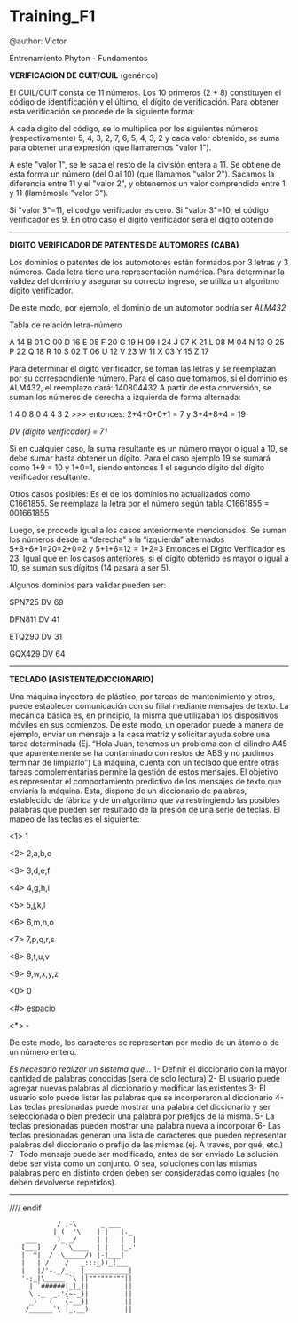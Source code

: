 Training_F1
===========
@author: Victor

Entrenamiento Phyton - Fundamentos

**VERIFICACION DE CUIT/CUIL** (genérico)

El CUIL/CUIT consta de 11 números. Los 10 primeros (2 + 8) constituyen el código de identificación y el último, el dígito de verificación. Para obtener esta verificación se procede de la siguiente forma:

A cada dígito del código, se lo multiplica por los siguientes números (respectivamente) 5, 4, 3, 2, 7, 6, 5, 4, 3, 2 y cada valor obtenido, se suma para obtener una expresión (que llamaremos "valor 1").

A este "valor 1", se le saca el resto de la división entera a 11. Se obtiene de esta forma un número (del 0 al 10) (que llamamos "valor 2"). Sacamos la diferencia entre 11 y el "valor 2", y obtenemos un valor comprendido entre 1 y 11 (llamémosle "valor 3").

Si "valor 3"=11, el código verificador es cero. Si "valor 3"=10, el código verificador es 9. En otro caso el dígito verificador será el dígito obtenido

***

**DIGITO VERIFICADOR DE PATENTES DE AUTOMORES (CABA)**
 
Los dominios o patentes de los automotores están formados por 3 letras y 3 números.
Cada letra tiene una representación numérica. Para determinar la validez del dominio y asegurar su correcto ingreso, se utiliza un algoritmo digito verificador.

De este modo, por ejemplo, el dominio de un automotor podría ser *ALM432*

Tabla de relación letra-número

A 14
B	01
C	00
D	16
E	05
F	20
G	19
H	09
I	24
J	07
K	21
L	08
M	04
N	13
O	25
P	22
Q	18
R	10
S	02
T	06
U	12
V	23
W	11
X	03
Y	15
Z	17


Para determinar el dígito verificador, se toman las letras y se reemplazan por su correspondiente número. 
Para el caso que tomamos, si el dominio es ALM432, el reemplazo dará: 140804432
A partir de esta conversión, se suman los números de derecha a izquierda de forma alternada:

1 4 0 8 0 4 4 3 2  >>> entonces: 2+4+0+0+1 = 7 y 3+4+8+4 = 19

*DV (digito verificador) = 71*

Si en cualquier caso, la suma resultante es un número mayor o igual a 10, se debe sumar hasta obtener un dígito. Para el caso ejemplo 19 se sumará como 1+9 = 10 y 1+0=1, siendo entonces 1 el segundo dígito del dígito verificador resultante.

Otros casos posibles: Es el de los dominios no actualizados como C1661855. Se reemplaza la letra por el número según tabla C1661855 = 001661855
 
Luego, se procede igual a los casos anteriormente mencionados. Se suman los números desde la “derecha” a la “izquierda” alternados 5+8+6+1=20=2+0=2  y 5+1+6=12 = 1+2=3  Entonces el Digito Verificador es 23. Igual que en los casos anteriores, si el dígito obtenido es mayor o igual a 10, se suman sus dígitos (14 pasará a ser 5).


Algunos dominios para validar pueden ser:

SPN725 DV 69

DFN811 DV 41

ETQ290 DV 31

GQX429 DV 64

***

**TECLADO   [ASISTENTE/DICCIONARIO]**

Una máquina inyectora de plástico, por tareas de mantenimiento y otros, puede establecer comunicación con su filial mediante mensajes de texto. La mecánica básica es, en principio, la misma que utilizaban los dispositivos móviles en sus comienzos.
De este modo, un operador puede a manera de ejemplo, enviar un mensaje a la casa matriz y solicitar ayuda sobre una tarea determinada (Ej. “Hola Juan, tenemos un problema con el cilindro A45 que aparentemente se ha contaminado con restos de ABS y no pudimos terminar de limpiarlo”) 
La máquina, cuenta con un teclado que entre otras tareas complementarias permite la gestión de estos mensajes. 
El objetivo es representar el comportamiento predictivo de los mensajes de texto que enviaría la máquina.  Esta, dispone de un diccionario de palabras, establecido de fábrica y de un algoritmo que va restringiendo las posibles palabras que pueden ser resultado de la presión de una serie de teclas.
El mapeo de las teclas es el siguiente:

<1> 1

<2>	2,a,b,c

<3>	3,d,e,f

<4>	4,g,h,i

<5>	5,j,k,l

<6>	6,m,n,o

<7>	7,p,q,r,s

<8>	8,t,u,v

<9>	9,w,x,y,z

<0>	0

<#>	espacio

<*> -


De este modo, los caracteres se representan por medio de un átomo o de un número entero.

*Es necesario realizar un sistema que…*
1-	Definir el diccionario con la mayor cantidad de palabras conocidas (será de solo lectura)
2-	El usuario puede agregar nuevas palabras al diccionario y modificar las existentes
3-	El usuario solo puede listar las palabras que se incorporaron al diccionario
4-	Las teclas presionadas puede mostrar una palabra del diccionario y ser seleccionada o bien predecir una palabra por prefijos de la misma.
5-	La teclas presionadas pueden mostrar una palabra nueva a incorporar
6-	Las teclas presionadas generan una lista de caracteres que pueden representar palabras del diccionario o prefijo de las mismas (ej. A través, por qué, etc.)
7-	Todo mensaje puede ser modificado, antes de ser enviado 
La solución debe ser vista como un conjunto. O sea, soluciones con las mismas palabras pero en distinto orden deben ser consideradas como iguales (no deben devolverse repetidos).



***
//// endif

                / ,-\      _ ___
               | (  '\    |-|   |._
        ___     )_ _/     | |   |  |
       [___]   /  `\____  | |   |_.'
       |  ^|  /  \_____/) |-|___|
       |   | /    /   _:::_))_(___
       |   |/'-._/_   |___________|
       '-;_|\_____ `\ ||"""""""""||
         | `######|_|_||         ||
         \ ._  _,'{~-_}|         ||
         _)   (   {-__}|         ||
        /______`\ |_,__)         ||
